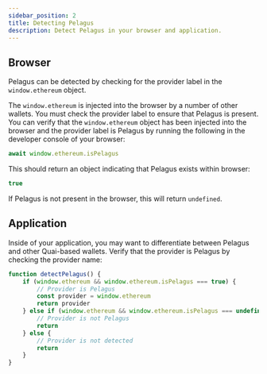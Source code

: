 ```yaml
---
sidebar_position: 2
title: Detecting Pelagus
description: Detect Pelagus in your browser and application.
---
```


## Browser

Pelagus can be detected by checking for the provider label in the `window.ethereum` object.

The `window.ethereum` is injected into the browser by a number of other wallets. You must check the provider label to ensure that Pelagus is present. You can verify that the `window.ethereum` object has been injected into the browser and the provider label is Pelagus by running the following in the developer console of your browser:

```js
await window.ethereum.isPelagus
```

This should return an object indicating that Pelagus exists within browser:

```js
true
```

If Pelagus is not present in the browser, this will return `undefined`.

## Application

Inside of your application, you may want to differentiate between Pelagus and other Quai-based wallets. Verify that the provider is Pelagus by checking the provider name:

```js
function detectPelagus() {
	if (window.ethereum && window.ethereum.isPelagus === true) {
		// Provider is Pelagus
		const provider = window.ethereum
		return provider
	} else if (window.ethereum && window.ethereum.isPelagus === undefined) {
		// Provider is not Pelagus
		return
	} else {
		// Provider is not detected
		return
	}
}
```
